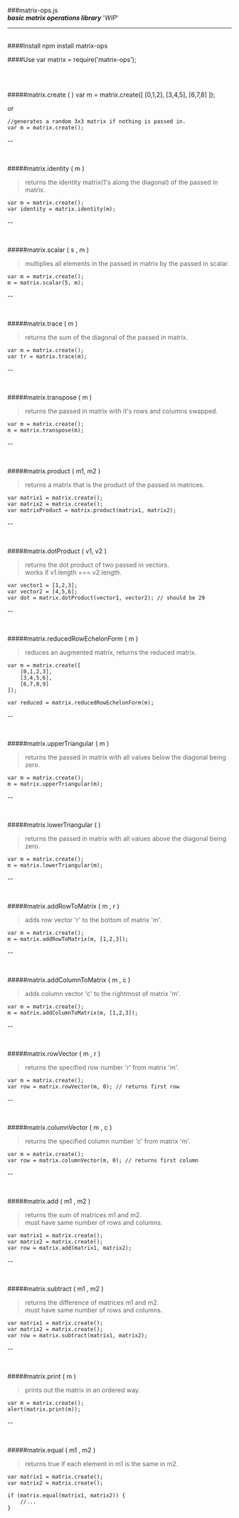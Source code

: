###matrix-ops.js <br /> 
***basic matrix operations library*** '*WIP*'

---
<br/>
####Install
	npm install matrix-ops

####Use	
	var matrix = require('matrix-ops');

<br/>
<br />

#####matrix.create ( )
	var m = matrix.create([
		[0,1,2],
		[3,4,5],
		[6,7,8]
	]);
	
*or*

	//generates a random 3x3 matrix if nothing is passed in.
	var m = matrix.create();
	
--

<br />

#####matrix.identity ( m )
>returns the identity matrix(1's along the diagonal) of the passed in matrix.

	var m = matrix.create();
	var identity = matrix.identity(m);
	
--

<br />

#####matrix.scalar ( s , m )
>multiplies all elements in the passed in matrix by the passed in  scalar.

	var m = matrix.create();
	m = matrix.scalar(5, m);

--

<br />

#####matrix.trace ( m )
>returns the sum of the diagonal of the passed in matrix.

	var m = matrix.create();
	var tr = matrix.trace(m);
	
--

<br />

#####matrix.transpose ( m )
>returns the passed in matrix with it's rows and columns swapped.

	var m = matrix.create();
	m = matrix.transpose(m);

--

<br />

#####matrix.product ( m1, m2 )
>returns a matrix that is the product of the passed in matrices.

	var matrix1 = matrix.create();
	var matrix2 = matrix.create();
	var matrixProduct = matrix.product(matrix1, matrix2);
	
--

<br />

#####matrix.dotProduct ( v1, v2 )
>returns the dot product of two passed in vectors.
> <br /> works if v1.length === v2.length.

	var vector1 = [1,2,3];
	var vector2 = [4,5,6];
	var dot = matrix.dotProduct(vector1, vector2); // should be 29
	
--

<br />

#####matrix.reducedRowEchelonForm ( m )
>reduces an augmented matrix, returns the reduced matrix.

	var m = matrix.create([
		[0,1,2,3],
		[3,4,5,6],
		[6,7,8,9]
	]);
	
	var reduced = matrix.reducedRowEchelonForm(m);

--

<br />

#####matrix.upperTriangular ( m )
>returns the passed in matrix with all values below the diagonal being zero.

	var m = matrix.create();
	m = matrix.upperTriangular(m);
	
--

<br />

#####matrix.lowerTriangular ( )
>returns the passed in matrix with all values above the diagonal being zero.

	var m = matrix.create();
	m = matrix.lowerTriangular(m);

--

<br />

#####matrix.addRowToMatrix ( m , r )
> adds row vector 'r' to the bottom of matrix 'm'.

	var m = matrix.create();
	m = matrix.addRowToMatrix(m, [1,2,3]);

--

<br />

#####matrix.addColumnToMatrix ( m , c )
> adds column vector 'c' to the rightmost of matrix 'm'.

	var m = matrix.create();
	m = matrix.addColumnToMatrix(m, [1,2,3]);

--

<br />
	
#####matrix.rowVector ( m , r )
> returns the specified row number 'r' from matrix 'm'.

	var m = matrix.create();
	var row = matrix.rowVector(m, 0); // returns first row

--

<br />
	
#####matrix.columnVector ( m , c )
> returns the specified column number 'c' from matrix 'm'.

	var m = matrix.create();
	var row = matrix.columnVector(m, 0); // returns first column
	
--

<br />
	
#####matrix.add ( m1 , m2 )
> returns the sum of matrices m1 and m2. <br />
> must have same number of rows and columns.

	var matrix1 = matrix.create();
	var matrix2 = matrix.create();
	var row = matrix.add(matrix1, matrix2);

--

<br />
	
#####matrix.subtract ( m1 , m2 )
> returns the difference of matrices m1 and m2. <br />
> must have same number of rows and columns.

	var matrix1 = matrix.create();
	var matrix2 = matrix.create();
	var row = matrix.subtract(matrix1, matrix2);

--

<br />
	
#####matrix.print ( m )
> prints out the matrix in an ordered way.

	var m = matrix.create();
	alert(matrix.print(m));
	
--

<br />
	
#####matrix.equal ( m1 , m2 )
> returns true if each element in m1 is the same in m2.

	var matrix1 = matrix.create();
	var matrix2 = matrix.create();
	
	if (matrix.equal(matrix1, matrix2)) { 
		//...
	}
	
